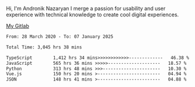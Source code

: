 Hi, I'm Andronik Nazaryan
I merge a passion for usability and user experience with technical knowledge to create cool digital experiences.

[My Gitlab](https://gitlab.com/anridev24)

<!--START_SECTION:waka-->

```txt
From: 28 March 2020 - To: 07 January 2025

Total Time: 3,045 hrs 38 mins

TypeScript        1,412 hrs 34 mins>>>>>>>>>>>>-------------   46.38 %
JavaScript        565 hrs 36 mins >>>>>--------------------   18.57 %
Python            313 hrs 48 mins >>>----------------------   10.30 %
Vue.js            150 hrs 20 mins >------------------------   04.94 %
JSON              148 hrs 41 mins >------------------------   04.88 %
```

<!--END_SECTION:waka-->
